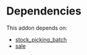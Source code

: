 # Dependencies

This addon depends on:

- [stock_picking_batch](https://github.com/bringout/oca-ocb-warehouse)
- [sale](https://github.com/bringout/oca-ocb-sale)
